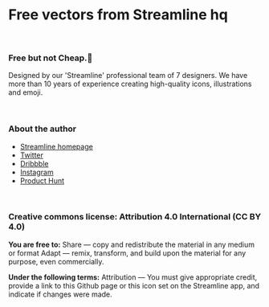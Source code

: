 # Free vectors from Streamline hq
<br>


### Free but not Cheap.🤘

Designed by our 'Streamline' professional team of 7 designers. We have more than 10 years of experience creating high-quality icons, illustrations and emoji.

<br>


### About the author
- [Streamline homepage](https://streamlinehq.com/)
- [Twitter](https://twitter.com/streamlinehq)
- [Dribbble](https://dribbble.com/webalys)
- [Instagram](https://www.instagram.com/streamlinehq/)
- [Product Hunt](https://www.producthunt.com/posts/streamline-4-0-icons-illustrations)

<br>


### Creative commons license: Attribution 4.0 International (CC BY 4.0)

**You are free to:**
Share — copy and redistribute the material in any medium or format
Adapt — remix, transform, and build upon the material for any purpose, even commercially.

**Under the following terms:**
Attribution — You must give appropriate credit, provide a link to this Github page or this icon set on the Streamline app, and indicate if changes were made. 

<br>
<br>
